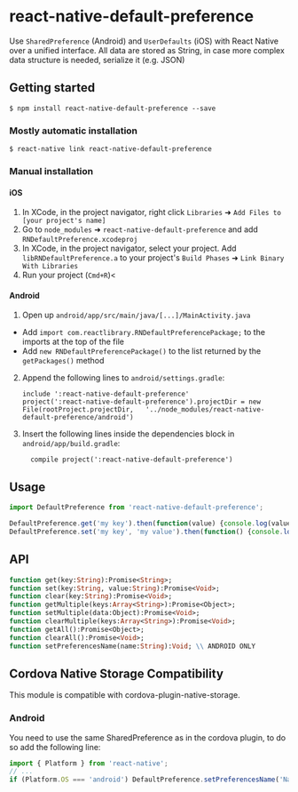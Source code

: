 
# react-native-default-preference

Use `SharedPreference` (Android) and `UserDefaults` (iOS) with React Native over a unified interface.
All data are stored as String, in case more complex data structure is needed, serialize it (e.g. JSON)

## Getting started

`$ npm install react-native-default-preference --save`

### Mostly automatic installation

`$ react-native link react-native-default-preference`

### Manual installation


#### iOS

1. In XCode, in the project navigator, right click `Libraries` ➜ `Add Files to [your project's name]`
2. Go to `node_modules` ➜ `react-native-default-preference` and add `RNDefaultPreference.xcodeproj`
3. In XCode, in the project navigator, select your project. Add `libRNDefaultPreference.a` to your project's `Build Phases` ➜ `Link Binary With Libraries`
4. Run your project (`Cmd+R`)<

#### Android

1. Open up `android/app/src/main/java/[...]/MainActivity.java`
  - Add `import com.reactlibrary.RNDefaultPreferencePackage;` to the imports at the top of the file
  - Add `new RNDefaultPreferencePackage()` to the list returned by the `getPackages()` method
2. Append the following lines to `android/settings.gradle`:
  	```
  	include ':react-native-default-preference'
  	project(':react-native-default-preference').projectDir = new File(rootProject.projectDir, 	'../node_modules/react-native-default-preference/android')
  	```
3. Insert the following lines inside the dependencies block in `android/app/build.gradle`:
  	```
      compile project(':react-native-default-preference')
  	```

## Usage
```javascript
import DefaultPreference from 'react-native-default-preference';

DefaultPreference.get('my key').then(function(value) {console.log(value)});
DefaultPreference.set('my key', 'my value').then(function() {console.log('done')});
```

## API

```haxe
function get(key:String):Promise<String>;
function set(key:String, value:String):Promise<Void>;
function clear(key:String):Promise<Void>;
function getMultiple(keys:Array<String>):Promise<Object>;
function setMultiple(data:Object):Promise<Void>;
function clearMultiple(keys:Array<String>):Promise<Void>;
function getAll():Promise<Object>;
function clearAll():Promise<Void>;
function setPreferencesName(name:String):Void; \\ ANDROID ONLY
```

## Cordova Native Storage Compatibility
This module is compatible with cordova-plugin-native-storage.

### Android
You need to use the same SharedPreference as in the cordova plugin, to do so add
the following line:

```js
import { Platform } from 'react-native';
// ...
if (Platform.OS === 'android') DefaultPreference.setPreferencesName('NativeStorage');
```
